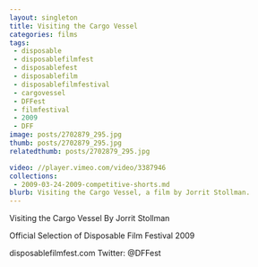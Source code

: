 ```yaml
---
layout: singleton
title: Visiting the Cargo Vessel
categories: films
tags:
 - disposable
 - disposablefilmfest
 - disposablefest
 - disposablefilm
 - disposablefilmfestival
 - cargovessel
 - DFFest
 - filmfestival
 - 2009
 - DFF
image: posts/2702879_295.jpg
thumb: posts/2702879_295.jpg
relatedthumb: posts/2702879_295.jpg

video: //player.vimeo.com/video/3387946
collections:
 - 2009-03-24-2009-competitive-shorts.md
blurb: Visiting the Cargo Vessel, a film by Jorrit Stollman.
---
```


Visiting the Cargo Vessel
By Jorrit Stollman

Official Selection of Disposable Film Festival 2009

disposablefilmfest.com
Twitter: @DFFest